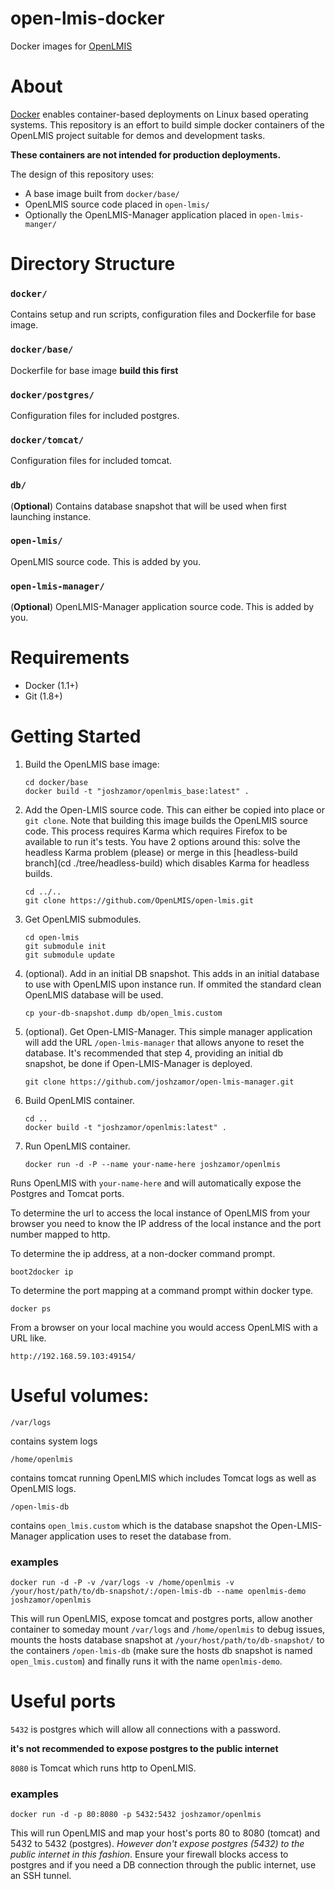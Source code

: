 open-lmis-docker
================

Docker images for [OpenLMIS](http://openlmis.org)

# About
[Docker](http://docker.com) enables container-based deployments on Linux based operating systems.  This repository is an effort to build simple docker containers of the OpenLMIS project suitable for demos and development tasks.

**These containers are not intended for production deployments.**

The design of this repository uses:

- A base image built from `docker/base/`
- OpenLMIS source code placed in `open-lmis/`
- Optionally the OpenLMIS-Manager application placed in `open-lmis-manger/`


# Directory Structure

### `docker/`

Contains setup and run scripts, configuration files and Dockerfile for base image.

### `docker/base/`

Dockerfile for base image **build this first**

### `docker/postgres/`

Configuration files for included postgres.

### `docker/tomcat/`

Configuration files for included tomcat.

### `db/`

(**Optional**) Contains database snapshot that will be used when first launching instance.

### `open-lmis/`

OpenLMIS source code.  This is added by you.

### `open-lmis-manager/`

(**Optional**) OpenLMIS-Manager application source code.  This is added by you.


# Requirements

- Docker (1.1+)
- Git (1.8+)


# Getting Started

1. Build the OpenLMIS base image:


    ```shell
    cd docker/base
    docker build -t "joshzamor/openlmis_base:latest" .
    ```

2. Add the Open-LMIS source code.  This can either be copied into place or `git clone`.  Note that building this image builds the OpenLMIS source code.  This process requires Karma which requires Firefox to be available to run it's tests.  You have 2 options around this: solve the headless Karma problem (please) or merge in this [headless-build branch](cd ./tree/headless-build) which disables Karma for headless builds.


    ```shell
    cd ../..
    git clone https://github.com/OpenLMIS/open-lmis.git
    ```

3. Get OpenLMIS submodules.

    ```shell
    cd open-lmis
    git submodule init
    git submodule update
    ```

4.  (optional).  Add in an initial DB snapshot.  This adds in an initial database to use with OpenLMIS upon instance run.  If ommited the standard clean OpenLMIS database will be used.

    ```shell
    cp your-db-snapshot.dump db/open_lmis.custom
    ```

5. (optional).  Get Open-LMIS-Manager.  This simple manager application will add the URL `/open-lmis-manager` that allows anyone to reset the database.  It's recommended that step 4, providing an initial db snapshot, be done if Open-LMIS-Manager is deployed.

    ```shell
    git clone https://github.com/joshzamor/open-lmis-manager.git
    ```

6. Build OpenLMIS container.

    ```shell
    cd ..
    docker build -t "joshzamor/openlmis:latest" .
    ```

7. Run OpenLMIS container.

    ```shell
    docker run -d -P --name your-name-here joshzamor/openlmis
    ```
Runs OpenLMIS with `your-name-here` and will automatically expose the Postgres and Tomcat ports.

To determine the url to access the local instance of OpenLMIS from your browser you need to know the IP address of the local instance and the port number mapped to http.

To determine the ip address, at a non-docker command prompt.

```shell
boot2docker ip
```

To determine the port mapping at a command prompt within docker type.

```shell
docker ps
```

From a browser on your local machine you would access OpenLMIS with a URL like.

```shell
http://192.168.59.103:49154/
```

# Useful volumes:

`/var/logs` 

contains system logs

`/home/openlmis` 

contains tomcat running OpenLMIS which includes Tomcat logs as well as OpenLMIS logs.

`/open-lmis-db` 

contains `open_lmis.custom` which is the database snapshot the Open-LMIS-Manager application uses to reset the database from.

### examples


`docker run -d -P -v /var/logs -v /home/openlmis -v /your/host/path/to/db-snapshot/:/open-lmis-db --name openlmis-demo joshzamor/openlmis`

This will run OpenLMIS, expose tomcat and postgres ports, allow another container to someday mount `/var/logs` and `/home/openlmis` to debug issues, mounts the hosts database snapshot at `/your/host/path/to/db-snapshot/` to the containers `/open-lmis-db` (make sure the hosts db snapshot is named `open_lmis.custom`) and finally runs it with the name `openlmis-demo`.

# Useful ports

`5432` is postgres which will allow all connections with a password.

**it's not recommended to expose postgres to the public internet**

`8080` is Tomcat which runs http to OpenLMIS.

### examples

`docker run -d -p 80:8080 -p 5432:5432 joshzamor/openlmis`

This will run OpenLMIS and map your host's ports 80 to 8080 (tomcat) and 5432 to 5432 (postgres).  *However don't expose postgres (5432) to the public internet in this fashion*.  Ensure your firewall blocks access to postgres and if you need a DB connection through the public internet, use an SSH tunnel.
